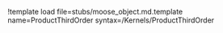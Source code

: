!template load file=stubs/moose_object.md.template name=ProductThirdOrder syntax=/Kernels/ProductThirdOrder